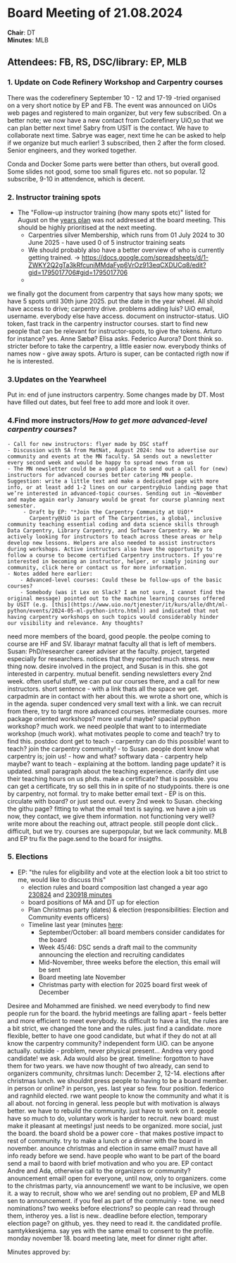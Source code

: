 # Board Meeting of 21.08.2024

**Chair**: DT  
**Minutes**: MLB  

## Attendees: FB, RS, DSC/library: EP, MLB

### 1. Update on Code Refinery Workshop and Carpentry courses 
There was the coderefinery September 10 - 12 and 17-19 -tried organised on a very short notice by EP and FB. The event was announced on UiOs web pages and registered to main organizer, but very few subscribed. On a better note; we now have a new contact from Coderefinery UiO,so that we can plan better next time! Sabry from USIT is the contact. We have to collaborate next time. Sabrye was eager, next time he can be asked to help if we organize but much earlier!
3 subscribed, then 2 after the form closed. Senior engineers, and they worked together. 

Conda and Docker
Some parts were better than others, but overall good. Some slides not good, some too small figures etc. not so popular.
12 subscribe, 9-10 in attendence, which is decent.

### 2. Instructor training spots
 - The "Follow-up instructor training (how many spots etc)" listed for August on the [years plan](https://github.com/uio-carpentry/organisational/blob/master/board/yearlyplan/List.md) was not addressed at the board meeting. This should be highly prioritised at the next meeting.
    - Carpentries silver Membership, which runs from 01 July 2024 to 30 June 2025 - have used 0 of 5 instructor training seats
    - We should probably also have a better overview of who is currently getting trained. -> https://docs.google.com/spreadsheets/d/1-ZWKY2Q2gTa3kRfcuniMMdaFyp6VrOz913eqCXDUCq8/edit?gid=1795017706#gid=1795017706
    - 
we finally got the document from carpentry that says how many spots; we have 5 spots until 30th june 2025.
put the date in the year wheel.
All shold have access to drive; carpentry drive. problems adding luis? UiO email, username.
everybody else have access.
document on instructor-status.
UiO token, fast track in the carpentry instructor courses.
start to find new people that can be relevant for instructor-spots, to give the tokens. 
Arturo for instance? yes. 
Anne Sæbø? Elisa asks.
Federico Aurora? Dont think so.
stricter before to take the carpentry, a little easier now.
everybody thinks of names now - give away spots. Arturo is super, can be contacted rigth now if he is interested.   

### 3.Updates on the Yearwheel 
Put in: end of june instructors carpentry. Some changes made by DT. Most have filled out dates, but feel free to add more and look it over. 

### 4.Find more instructors/*How to get more advanced-level carpentry courses?*
    - Call for new instructors: flyer made by DSC staff
    - Discussion with SA from MatNat, August 2024: how to advertise our community and events at the MN faculty. SA sends out a newsletter every second week and would be happy to spread news from us
    - The MN newsletter could be a good place to send out a call for (new) instructors for advanced courses better catering MN people. Suggestion: write a little text and make a dedicated page with more info, or at least add 1-2 lines on our carpentry@uio landing page that we’re interested in advanced-topic courses. Sending out in ~November and maybe again early January would be great for course planning next semester.
         - Draft by EP: "*Join the Carpentry Community at UiO!*
           Carpentry@UiO is part of The Carpentries, a global, inclusive community teaching essential coding and data science skills through Data Carpentry, Library Carpentry, and Software Carpentry. We are actively looking for instructors to teach across these areas or help develop new lessons. Helpers are also needed to assist instructors during workshops. Active instructors also have the opportunity to follow a course to become certified Carpentry instructors. If you're interested in becoming an instructor, helper, or simply joining our community, click here or contact us for more information. 
    - Notes added here earlier:
        - Advanced-level courses: Could these be follow-ups of the basic courses?
        - Somebody (was it Lex on Slack? I am not sure, I cannot find the original message) pointed out to the machine learning courses offered by USIT (e.g. [this](https://www.uio.no/tjenester/it/kurs/alle/dht/ml-python/events/2024-05-ml-python-intro.html)) and indicated that not having carpentry workshops on such topics would considerably hinder our visibility and relevance. Any thoughts?
        
need more members of the board, good people.
the peolpe coming to course are HF and SV.
libarayr matnat faculty all that is left of members.
Susan: PhD/researcher career adviser at the faculty. project, targeted especially for researchers. notices that they reported much stress. 
new thing now. desire involved in the project, and Susan is in this. she got interested in carpentry. mutual benefit. sending newsletters every 2nd week.
often useful stuff, we can put our courses there, and a call for new instructors. short sentence - with a link thats all the space we get.
carpadmin are in contact with her about this. we wrote a short one, which is in the agenda.
super condenced very small text with a link. we can recruit from there, try to targt more advanced courses. intermediate courses.
more package oriented workshops? more useful maybe? spacial python workshop? much work.
we need peolple that want to to intermediate workshop (much work).
what motivates people to come and teach? try to find this. postdoc dont get to teach - carpentry can do this possible!
want to teach? join the carpentry community! - to Susan.
people dont know what carpentry is; join us! - how and what?
softwary data - carpentry help maybe? want to teach - explaining at the bottom. landing page update? it is updated.
small paragraph about the teaching experience. clarify dint use their teaching hours on us phds.
make a certificate? that is possible. you can get a certificate, try so sell this in in spite of no studypoints.
there is one by carpentry, not formal.
try to make better email text - EP is on this. circulate with board? or just send out. every 2nd week to Susan.
checking the githu page? fitting to what the email text is saying. 
we have a join us now, they contact, we give them information. not functioning very well? write more about the
reaching out, attract people. still people dont click.. difficult, but we try. 
courses are superpopular, but we lack community. 
MLB and EP tru fix the page.send to the board for insigths.

### 5. Elections
- EP: "the rules for eligibility and vote at the election look a bit too strict to me, would like to discuss this"
    - election rules and board composition last changed a year ago [230824](https://github.com/uio-carpentry/organisational/blob/master/meetings/230824_board_meeting.md) and [230918 minutes](https://github.com/uio-carpentry/organisational/blob/master/meetings/230918_board-meeting.md)
    - board positions of MA and DT up for election
    - Plan Christmas party (dates) & election (responsibilities: Election and Community events officers)
    - Timeline last year (minutes [here](https://github.com/uio-carpentry/organisational/blob/master/meetings/231121_board-meeting.md):
        - September/October: all board members consider candidates for the board
        - Week 45/46: DSC sends a draft mail to the community announcing the election and recruiting candidates
        - Mid-November, three weeks before the election, this email will be sent
        - Board meeting late November
        - Christmas party with election for 2025 board first week of December

Desiree and Mohammed are finished. we need everybody to find new people run for the board. 
the hybrid meetings are falling apart - feels better and more efficient to meet everybody.
its difficult to have a list, the rules are a bit strict, we changed the tone and the rules. just find a candidate.
more flexible, better to have one good candidate, but what if they do not at all know the carpentry community?
independent form UiO. can be anyone actually. outside - problem, never physical present...
Andrea very good candidate! we ask. 
Ada would also be great. 
timeline: forgotton to have them for two years. we have now thought of two already, can send to organizers community,
chrsitmas lunch: December 2, 12-14. elections after christmas lunch. we shouldnt press people to having to be a board member.
in person or online? in person, yes. 
last year so few. four position. federico and ragnhild elected. 
rwe want people to know the community and what it is all about. not forcing in general. 
less people but with motivation is always better. 
we have to rebuild the community. 
just have to work on it. 
people have so much to do, voluntary work is harder to recruit. 
new board: must make it pleasant at meetings! just needs to be organized. more social, just the board. 
the board shold be a power core - that makes postive impact to rest of community. 
try to make a lunch or a dinner with the board in november.
anounce christmas and election in same email? must have all info ready before we send. 
have people who want to be part of the board send a mail to baord with brief motivation and who you are.
EP contact Andre and Ada, otherwise call to the organizers or community? anouncement email!
open for everyone, until now, only to organizers. come to the christmas party, via announcement!
we want to be inclusive, we open it.
a way to recruit, show who we are!
sending out no problem, EP and MLB sen to announcement. if you feel as part of the commuiniy - tone.
we need nominations? two weeks before electrions? so people can read through them, intheroy yes. a list is new..
deadline before election, temporary election page? on github, yes. they need to read it. the candidated profile. samtykkeskjema.
say yes with the same email to consent to the profile. 
monday november 18. board meeting late, meet for dinner right after. 

Minutes approved by:

